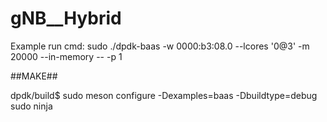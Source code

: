 # gNB__Hybrid

Example run cmd: sudo ./dpdk-baas -w 0000:b3:08.0 --lcores '0@3' -m 20000 --in-memory -- -p 1

##MAKE##

dpdk/build$ sudo meson configure -Dexamples=baas -Dbuildtype=debug  
sudo ninja 

